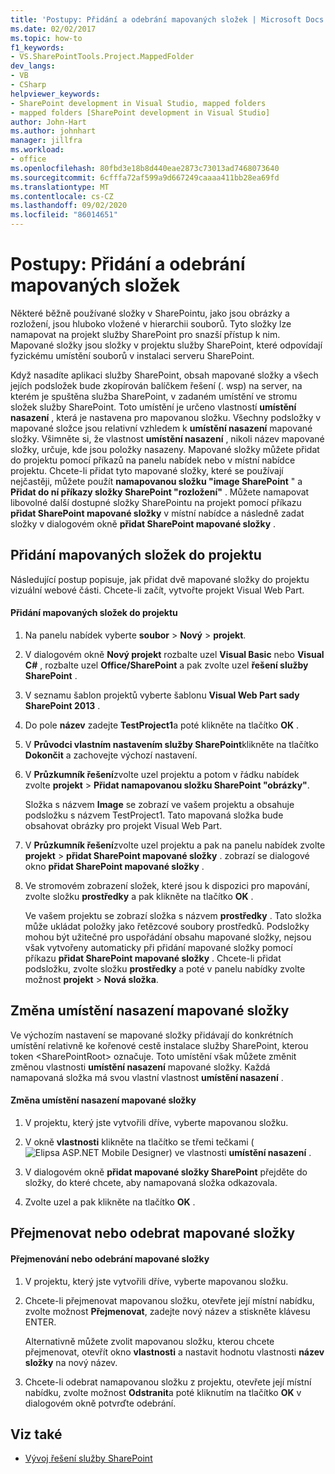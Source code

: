 ```yaml
---
title: 'Postupy: Přidání a odebrání mapovaných složek | Microsoft Docs'
ms.date: 02/02/2017
ms.topic: how-to
f1_keywords:
- VS.SharePointTools.Project.MappedFolder
dev_langs:
- VB
- CSharp
helpviewer_keywords:
- SharePoint development in Visual Studio, mapped folders
- mapped folders [SharePoint development in Visual Studio]
author: John-Hart
ms.author: johnhart
manager: jillfra
ms.workload:
- office
ms.openlocfilehash: 80fbd3e18b8d440eae2873c73013ad7468073640
ms.sourcegitcommit: 6cfffa72af599a9d667249caaaa411bb28ea69fd
ms.translationtype: MT
ms.contentlocale: cs-CZ
ms.lasthandoff: 09/02/2020
ms.locfileid: "86014651"
---
```

# <a name="how-to-add-and-remove-mapped-folders"></a>Postupy: Přidání a odebrání mapovaných složek
  Některé běžně používané složky v SharePointu, jako jsou obrázky a rozložení, jsou hluboko vložené v hierarchii souborů. Tyto složky lze namapovat na projekt služby SharePoint pro snazší přístup k nim. Mapované složky jsou složky v projektu služby SharePoint, které odpovídají fyzickému umístění souborů v instalaci serveru SharePoint.

 Když nasadíte aplikaci služby SharePoint, obsah mapované složky a všech jejích podsložek bude zkopírován balíčkem řešení (. wsp) na server, na kterém je spuštěna služba SharePoint, v zadaném umístění ve stromu složek služby SharePoint. Toto umístění je určeno vlastností **umístění nasazení** , která je nastavena pro mapovanou složku. Všechny podsložky v mapované složce jsou relativní vzhledem k **umístění nasazení** mapované složky. Všimněte si, že vlastnost **umístění nasazení** , nikoli název mapované složky, určuje, kde jsou položky nasazeny.
Mapované složky můžete přidat do projektu pomocí příkazů na panelu nabídek nebo v místní nabídce projektu. Chcete-li přidat tyto mapované složky, které se používají nejčastěji, můžete použít **namapovanou složku "image SharePoint** " a **Přidat do ní příkazy složky SharePoint "rozložení"** . Můžete namapovat libovolné další dostupné složky SharePointu na projekt pomocí příkazu **přidat SharePoint mapované složky** v místní nabídce a následně zadat složky v dialogovém okně **přidat SharePoint mapované složky** .

## <a name="add-mapped-folders-to-a-project"></a>Přidání mapovaných složek do projektu
 Následující postup popisuje, jak přidat dvě mapované složky do projektu vizuální webové části. Chcete-li začít, vytvořte projekt Visual Web Part.

#### <a name="to-add-mapped-folders-to-a-project"></a>Přidání mapovaných složek do projektu

1. Na panelu nabídek vyberte **soubor**  >  **Nový**  >  **projekt**.

2. V dialogovém okně **Nový projekt** rozbalte uzel **Visual Basic** nebo **Visual C#** , rozbalte uzel **Office/SharePoint** a pak zvolte uzel **řešení služby SharePoint** .

3. V seznamu šablon projektů vyberte šablonu **Visual Web Part sady SharePoint 2013** .

4. Do pole **název** zadejte **TestProject1**a poté klikněte na tlačítko **OK** .

5. V **Průvodci vlastním nastavením služby SharePoint**klikněte na tlačítko **Dokončit** a zachovejte výchozí nastavení.

6. V **Průzkumník řešení**zvolte uzel projektu a potom v řádku nabídek zvolte **projekt**  >  **Přidat namapovanou složku SharePoint "obrázky"**.

     Složka s názvem **Image** se zobrazí ve vašem projektu a obsahuje podsložku s názvem TestProject1. Tato mapovaná složka bude obsahovat obrázky pro projekt Visual Web Part.

7. V **Průzkumník řešení**zvolte uzel projektu a pak na panelu nabídek zvolte **projekt**  >  **přidat SharePoint mapované složky** . zobrazí se dialogové okno **přidat SharePoint mapované složky** .

8. Ve stromovém zobrazení složek, které jsou k dispozici pro mapování, zvolte složku **prostředky** a pak klikněte na tlačítko **OK** .

     Ve vašem projektu se zobrazí složka s názvem **prostředky** . Tato složka může ukládat položky jako řetězcové soubory prostředků. Podsložky mohou být užitečné pro uspořádání obsahu mapované složky, nejsou však vytvořeny automaticky při přidání mapované složky pomocí příkazu **přidat SharePoint mapované složky** . Chcete-li přidat podsložku, zvolte složku **prostředky** a poté v panelu nabídky zvolte možnost **projekt**  >  **Nová složka**.

## <a name="change-the-deployment-location-of-a-mapped-folder"></a>Změna umístění nasazení mapované složky
 Ve výchozím nastavení se mapované složky přidávají do konkrétních umístění relativně ke kořenové cestě instalace služby SharePoint, kterou token \<SharePointRoot> označuje. Toto umístění však můžete změnit změnou vlastnosti **umístění nasazení** mapované složky. Každá namapovaná složka má svou vlastní vlastnost **umístění nasazení** .

#### <a name="to-change-the-deployment-location-of-a-mapped-folder"></a>Změna umístění nasazení mapované složky

1. V projektu, který jste vytvořili dříve, vyberte mapovanou složku.

2. V okně **vlastnosti** klikněte na tlačítko se třemi tečkami (![Elipsa ASP.NET Mobile Designer](../sharepoint/media/mwellipsis.gif "Elipsa ASP.NET Mobile Designer")) ve vlastnosti **umístění nasazení** .

3. V dialogovém okně **přidat mapované složky SharePoint** přejděte do složky, do které chcete, aby namapovaná složka odkazovala.

4. Zvolte uzel a pak klikněte na tlačítko **OK** .

## <a name="rename-or-remove-mapped-folders"></a>Přejmenovat nebo odebrat mapované složky

#### <a name="to-rename-or-remove-a-mapped-folder"></a>Přejmenování nebo odebrání mapované složky

1. V projektu, který jste vytvořili dříve, vyberte mapovanou složku.

2. Chcete-li přejmenovat mapovanou složku, otevřete její místní nabídku, zvolte možnost **Přejmenovat**, zadejte nový název a stiskněte klávesu ENTER.

     Alternativně můžete zvolit mapovanou složku, kterou chcete přejmenovat, otevřít okno **vlastnosti** a nastavit hodnotu vlastnosti **název složky** na nový název.

3. Chcete-li odebrat namapovanou složku z projektu, otevřete její místní nabídku, zvolte možnost **Odstranit**a poté kliknutím na tlačítko **OK** v dialogovém okně potvrďte odebrání.

## <a name="see-also"></a>Viz také
- [Vývoj řešení služby SharePoint](../sharepoint/developing-sharepoint-solutions.md)
